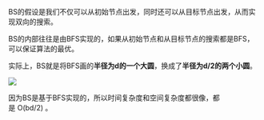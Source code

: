BS的假设是我们不仅可以从初始节点出发，同时还可以从目标节点出发，从而实现双向的搜索。

BS的内部往往是由BFS实现的，如果从初始节点和从目标节点的搜索都是BFS，可以保证算法的最优。

实际上，BS就是将BFS画的**半径为d的一个大圆**，换成了**半径为d/2的两个小圆**。

![](https://pica.zhimg.com/v2-08b33898ce01d60c24ec07d476374ea8_1440w.jpg)

因为BS是基于BFS实现的，所以时间复杂度和空间复杂度都很像，都是 O(bd/2) 。